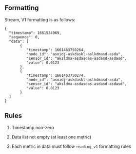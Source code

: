 ## Formatting

Stream, V1 formatting is as follows:

```
{
  "timestamp": 1661534969,
  "sequence": 0,
  "data": [
       {
          "timestamp": 1661463750264,
          "node_id": "asoidj-askdaskl-aslkdmasd-asda",
          "sensor_id": "aksldma-asdasdas-asdasd-asdasd",
          "value": 0.0123
       },
       {
          "timestamp": 1661463750274,
          "node_id": "asoidj-askdaskl-aslkdmasd-asda",
          "sensor_id": "aksldma-asdasdas-asdasd-asdasd",
          "value": 0.0123
       }
  ]
}
```


## Rules 

1) Timestamp non-zero

2) Data list not empty (at least one metric)

3) Each metric in data must follow `reading_v1` formatting rules